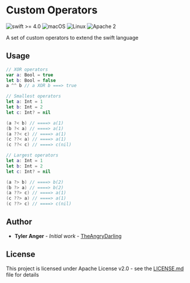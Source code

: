 # Custom Operators
![swift >= 4.0](https://img.shields.io/badge/swift-%3E%3D4.0-brightgreen.svg)
![macOS](https://img.shields.io/badge/os-macOS-green.svg?style=flat)
![Linux](https://img.shields.io/badge/os-linux-green.svg?style=flat)
![Apache 2](https://img.shields.io/badge/license-Apache2-blue.svg?style=flat)

A set of custom operators to extend the swift language

## Usage
```swift
// XOR operators
var a: Bool = true
let b: Bool = false
a ^^ b // a XOR b ===> true

// Smallest operators
let a: Int = 1
let b: Int = 2
let c: Int? = nil

(a ?< b) // ====> a(1)
(b ?< a) // ====> a(1)
(a ??< c) // ====> a(1)
(c ??< a) // ====> a(1)
(c ??< c) // ====> c(nil)

// Largest operators
let a: Int = 1
let b: Int = 2
let c: Int? = nil

(a ?> b) // ====> b(2)
(b ?> a) // ====> b(2)
(a ??> c) // ====> a(1)
(c ??> a) // ====> a(1)
(c ??> c) // ====> c(nil)
```
## Author

* **Tyler Anger** - *Initial work* - [TheAngryDarling](https://github.com/TheAngryDarling)

## License

This project is licensed under Apache License v2.0 - see the [LICENSE.md](LICENSE.md) file for details


